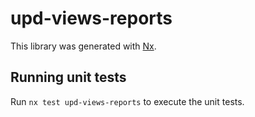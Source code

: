 # upd-views-reports

This library was generated with [Nx](https://nx.dev).

## Running unit tests

Run `nx test upd-views-reports` to execute the unit tests.
